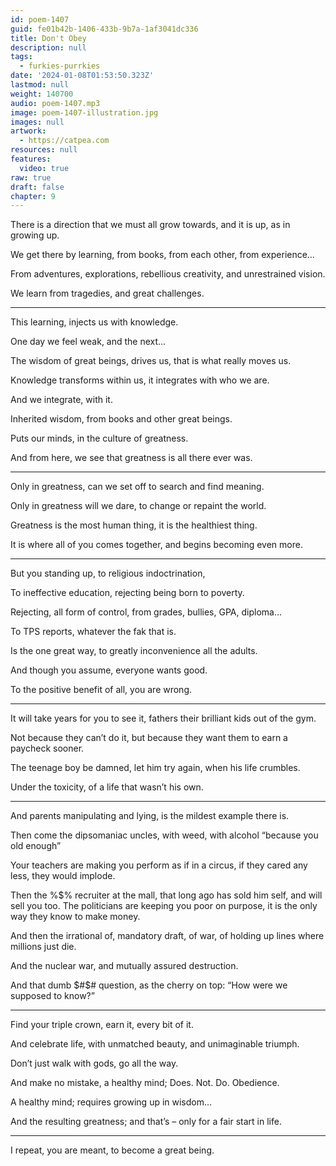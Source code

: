 ```yaml
---
id: poem-1407
guid: fe01b42b-1406-433b-9b7a-1af3041dc336
title: Don't Obey
description: null
tags:
  - furkies-purrkies
date: '2024-01-08T01:53:50.323Z'
lastmod: null
weight: 140700
audio: poem-1407.mp3
image: poem-1407-illustration.jpg
images: null
artwork:
  - https://catpea.com
resources: null
features:
  video: true
raw: true
draft: false
chapter: 9
---
```


There is a direction that we must all grow towards,
and it is up, as in growing up.

We get there by learning,
from books, from each other, from experience…

From adventures, explorations,
rebellious creativity, and unrestrained vision.

We learn from tragedies,
and great challenges.

---

This learning,
injects us with knowledge.

One day we feel weak,
and the next…

The wisdom of great beings, drives us,
that is what really moves us.

Knowledge transforms within us,
it integrates with who we are.

And we integrate,
with it.

Inherited wisdom,
from books and other great beings.

Puts our minds,
in the culture of greatness.

And from here,
we see that greatness is all there ever was.

---

Only in greatness,
can we set off to search and find meaning.

Only in greatness will we dare,
to change or repaint the world.

Greatness is the most human thing,
it is the healthiest thing.

It is where all of you comes together,
and begins becoming even more.

---

But you standing up,
to religious indoctrination,

To ineffective education,
rejecting being born to poverty.

Rejecting, all form of control,
from grades, bullies, GPA, diploma…

To TPS reports,
whatever the fak that is.

Is the one great way,
to greatly inconvenience all the adults.

And though you assume,
everyone wants good.

To the positive benefit of all,
you are wrong.

---

It will take years for you to see it,
fathers their brilliant kids out of the gym.

Not because they can’t do it,
but because they want them to earn a paycheck sooner.

The teenage boy be damned,
let him try again, when his life crumbles.

Under the toxicity,
of a life that wasn’t his own.

---

And parents manipulating and lying,
is the mildest example there is.

Then come the dipsomaniac uncles,
with weed, with alcohol “because you old enough”

Your teachers are making you perform as if in a circus,
if they cared any less, they would implode.

Then the $%$%$% recruiter at the mall,
that long ago has sold him self, and will sell you too.
The politicians are keeping you poor on purpose,
it is the only way they know to make money.

And then the irrational of, mandatory draft, of war,
of holding up lines where millions just die.

And the nuclear war,
and mutually assured destruction.

And that dumb $#$# question,
as the cherry on top: “How were we supposed to know?”

---


Find your triple crown,
earn it, every bit of it.

And celebrate life, with unmatched beauty,
and unimaginable triumph.

Don’t just walk with gods,
go all the way.

And make no mistake,
a healthy mind; Does. Not. Do. Obedience.

A healthy mind;
requires growing up in wisdom…

And the resulting greatness;
and that’s – only for a fair start in life.

---

I repeat, you are meant,
to become a great being.
